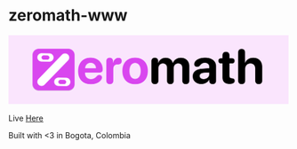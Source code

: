 # zeromath-www
![zkREPL Banner](https://github.com/srikrishnamurthy/zeromath-www/blob/main/design/banner.png?raw=true)

Live [Here](https://zeromath-www.vercel.app/)


Built with <3 in Bogota, Colombia
